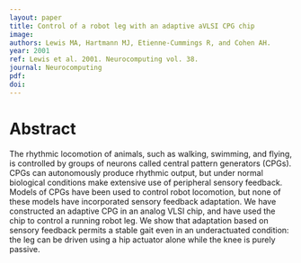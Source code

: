 ```yaml
---
layout: paper
title: Control of a robot leg with an adaptive aVLSI CPG chip
image:
authors: Lewis MA, Hartmann MJ, Etienne-Cummings R, and Cohen AH.
year: 2001
ref: Lewis et al. 2001. Neurocomputing vol. 38.
journal: Neurocomputing
pdf:
doi:
---
```


# Abstract
The rhythmic locomotion of animals, such as walking, swimming, and flying, is controlled by groups of neurons called central pattern generators (CPGs). CPGs can autonomously produce rhythmic output, but under normal biological conditions make extensive use of peripheral sensory feedback. Models of CPGs have been used to control robot locomotion, but none of these models have incorporated sensory feedback adaptation. We have constructed an adaptive CPG in an analog VLSI chip, and have used the chip to control a running robot leg. We show that adaptation based on sensory feedback permits a stable gait even in an underactuated condition: the leg can be driven using a hip actuator alone while the knee is purely passive.
